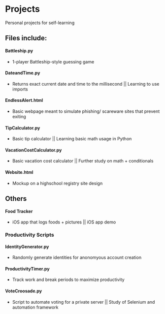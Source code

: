 # Projects
Personal projects for self-learning

## Files include:
#### Battleship.py
 * 1-player Battleship-style guessing game
#### DateandTime.py
 * Returns exact current date and time to the millisecond || Learning to use imports
#### EndlessAlert.html
 * Basic webpage meant to simulate phishing/ scareware sites that prevent exiting
#### TipCalculator.py
 * Basic tip calculator || Learning basic math usage in Python
#### VacationCostCalculator.py
 * Basic vacation cost calculator || Further study on math + conditionals
#### Website.html
 * Mockup on a highschool registry site design

## Others
#### Food Tracker
 * iOS app that logs foods + pictures || iOS app demo
### Productivity Scripts
#### IdentityGenerator.py
 * Randomly generate identities for anonomyous account creation
#### ProductivityTimer.py
 * Track work and break periods to maximize productivity
#### VoteCroosade.py
 * Script to automate voting for a private server || Study of Selenium and automation framework 
